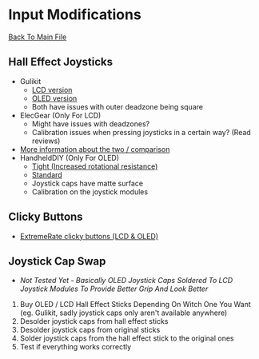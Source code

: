 # Input Modifications
[Back To Main File](../README.md)

## Hall Effect Joysticks
- Gulikit
    - [LCD version](https://www.gulikit.com/productinfo/1026071.html)
    - [OLED version](https://www.gulikit.com/productinfo/1215825.html)
    - Both have issues with outer deadzone being square
- ElecGear (Only For LCD)
    - Might have issues with deadzones?
    - Calibration issues when pressing joysticks in a certain way? (Read reviews)
- [More information about the two / comparison](https://www.reddit.com/r/SteamDeck/comments/15c4ppn/comment/jwfxsxt/)
- HandheldDIY (Only For OLED)
    - [Tight (Increased rotational resistance)](https://www.handhelddiy.com/products/steam-deck-oled-tighter-hall-joystick?variant=49363761430838)
    - [Standard](https://www.handhelddiy.com/products/steam-deck-oled-tighter-hall-joystick?variant=49363761398070)
    - Joystick caps have matte surface
    - Calibration on the joystick modules

## Clicky Buttons
- [ExtremeRate clicky buttons (LCD & OLED)](https://extremerate.com/collections/for-steam-deck-clicky-kit)

## Joystick Cap Swap
- *Not Tested Yet - Basically OLED Joystick Caps Soldered To LCD Joystick Modules To Provide Better Grip And Look Better*
1. Buy OLED / LCD Hall Effect Sticks Depending On Witch One You Want (eg. Gulikit, sadly joystick caps only aren't available anywhere)
2. Desolder joystick caps from hall effect sticks
3. Desolder joystick caps from original sticks
4. Solder joystick caps from the hall effect stick to the original ones
5. Test if everything works correctly